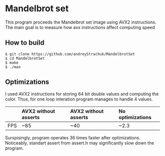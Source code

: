 # Mandelbrot set
This program proceeds the Mandelbrot set image using AVX2 instructions. The main goal is to measure how avx instructions affect computing speed

## How to build
```
$ git clone https://github.com/andreyStrachuk/MandelbrotSet
$ cd MandelbrotSet
$ make
$ ./man
```

## Optimizations

I used AVX2 instructions for storing 64 bit double values and computing the color. Thus, for one loop interation program manages to handle 4 values.

|        | AVX2 without asserts | AVX2 without asserts  | No optimizations |
| :----- | :------------------- | :------------------- | :------------------- |
|FPS| ~85| ~40|~2.3|

Surspisingly, program operates 36 times faster after optimizations. Noticeably, standart assert from assert.h may significantly slow down the program. 